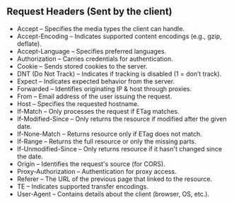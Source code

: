 ## Request Headers (Sent by the client)
+ Accept – Specifies the media types the client can handle.
+ Accept-Encoding – Indicates supported content encodings (e.g., gzip, deflate).
+ Accept-Language – Specifies preferred languages.
+ Authorization – Carries credentials for authentication.
+ Cookie – Sends stored cookies to the server.
+ DNT (Do Not Track) – Indicates if tracking is disabled (1 = don’t track).
+ Expect – Indicates expected behavior from the server.
+ Forwarded – Identifies originating IP & host through proxies.
+ From – Email address of the user issuing the request.
+ Host – Specifies the requested hostname.
+ If-Match – Only processes the request if ETag matches.
+ If-Modified-Since – Only returns the resource if modified after the given date.
+ If-None-Match – Returns resource only if ETag does not match.
+ If-Range – Returns the full resource or only the missing parts.
+ If-Unmodified-Since – Only returns resource if it hasn't changed since the date.
+ Origin – Identifies the request's source (for CORS).
+ Proxy-Authorization – Authentication for proxy access.
+ Referer – The URL of the previous page that linked to the resource.
+ TE – Indicates supported transfer encodings.
+ User-Agent – Contains details about the client (browser, OS, etc.).